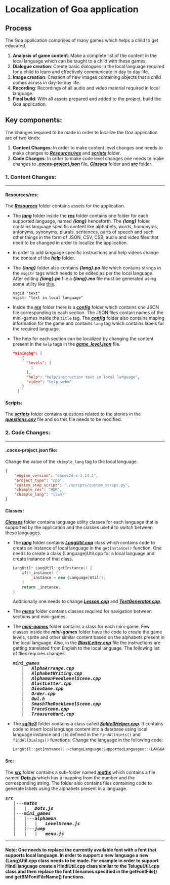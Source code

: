 # Localization of Goa application
## Process

The Goa application comprises of many games which helps a child to get educated.

1. **Analysis of game content**: Make a complete list of the content in the local language which can be taught to a child with these games.
2. **Dialogue creation**: Create basic dialogues in the local language required for a child to learn and effectively communicate in day to day life.
3. **Image creation**: Creation of new images containing objects that a child comes across in day-to-day life.
4. **Recording**: Recordings of all audio and video material required in local language.
5. **Final build**: With all assets prepared and added to the project, build the Goa application.


## Key components:
The changes required to be made in order to localize the Goa application are of two kinds:
1. **Content Changes**: In order to make content level changes one needs to make changes to ***[Resources/res](https://github.com/XPRIZE/GLEXP-Team-Chimple-goa/tree/master/goa/Resources/res)*** and ***[scripts](https://github.com/XPRIZE/GLEXP-Team-Chimple-goa/tree/master/goa/scripts)*** folder.
2. **Code Changes**: In order to make code level changes one needs to make changes to ***[.cocos-project.json](https://github.com/XPRIZE/GLEXP-Team-Chimple-goa/blob/master/goa/.cocos-project.json)*** file, ***[Classes](https://github.com/XPRIZE/GLEXP-Team-Chimple-goa/tree/master/goa/Classes)*** folder and ***[src](https://github.com/XPRIZE/GLEXP-Team-Chimple-goa/tree/master/goa/src)*** folder.

### 1. Content Changes:
___

#### Resources/res:
The ***[Resources](https://github.com/XPRIZE/GLEXP-Team-Chimple-goa/tree/master/goa/Resources)*** folder contains assets for the application.
* The ***[lang](https://github.com/XPRIZE/GLEXP-Team-Chimple-goa/tree/master/goa/Resources/res/lang)*** folder inside the ***[res](https://github.com/XPRIZE/GLEXP-Team-Chimple-goa/tree/master/goa/Resources/res)*** folder contains one folder for each supported language, named ***{lang}*** henceforth. The ***{lang}*** folder contains language specific content like alphabets, words, homonyms, antonyms, synonyms, plurals, sentences, parts of speech and such other things in the form of JSON, CSV, CSB, audio and video files that need to be changed in order to localize the application.
* In order to add language specific instructions and help videos change the content of the ***[help](https://github.com/XPRIZE/GLEXP-Team-Chimple-goa/tree/master/goa/Resources/res/lang/eng/help)*** folder.
* The ***{lang}*** folder also contains ***{lang}.po*** file which contains strings in the `msgstr` tags which needs to be edited as per the local language. After editing ***{lang}.po*** file a ***{lang}.mo*** file must be generated using some utility like [this](https://po2mo.net/).

  ```
  msgid "text"
  msgstr "text in local language"
  ```
* Inside the ***[res](https://github.com/XPRIZE/GLEXP-Team-Chimple-goa/tree/master/goa/Resources/res)*** folder there is a ***[config](https://github.com/XPRIZE/GLEXP-Team-Chimple-goa/tree/master/goa/Resources/res/config)*** folder which contains one JSON file corresponding to each section. The JSON files contain names of the mini-games inside the `title` tag. The ***[config](https://github.com/XPRIZE/GLEXP-Team-Chimple-goa/tree/master/goa/Resources/res/config)*** folder also contains maping information for the game and contains `lang` tag which contains labels for the required language.
* The help for each section can be localized by changing the content present in the `help` tags in the ***[game_level.json](https://github.com/XPRIZE/GLEXP-Team-Chimple-goa/blob/master/goa/Resources/res/config/game_levels.json)*** file.
  ```json
  "miningbg": [
      {
        "levels": [
          1
        ],
        "help": "help/instruction text in local language",
        "video": "help.webm"
      }
    ]
  ```

#### Scripts:
The ***[scripts](https://github.com/XPRIZE/GLEXP-Team-Chimple-goa/tree/master/goa/scripts)*** folder contains questions related to the stories in the ***[questions.csv](https://github.com/XPRIZE/GLEXP-Team-Chimple-goa/blob/master/goa/scripts/questions.csv)*** file and so this file needs to be modified.

### 2. Code Changes:
___
#### .cocos-project.json file:
 Change the value of the `chimple_lang` tag to the local language.
```json
{
    "engine_version": "cocos2d-x-3.14.1", 
    "project_type": "cpp",
    "custom_step_script": "./scripts/custom_script.py",
    "chimple_res": "HDR",
    "chimple_lang": "{lan}"
}
```
#### Classes:


***[Classes](https://github.com/XPRIZE/GLEXP-Team-Chimple-goa/tree/master/goa/Classes)*** folder contains language utility classes for each language that is supported by the application and the classes useful to switch between these languages. 
* The ***[lang](https://github.com/XPRIZE/GLEXP-Team-Chimple-goa/tree/master/goa/Classes/lang)*** folder contains ***[LangUtil.cpp](https://github.com/XPRIZE/GLEXP-Team-Chimple-goa/blob/master/goa/Classes/lang/LangUtil.cpp)*** class which contains code to create an instance of local language in the `getInstance()` function. One needs to create a class {Language}Util.cpp for a local language and create instance of that class.

  ```cpp
  LangUtil* LangUtil::getInstance() {
      if(!_instance) {
          _instance = new {Language}Util();  
      }
      return _instance;
  }
  ```
  Additionally one needs to change ***[Lesson.cpp](https://github.com/XPRIZE/GLEXP-Team-Chimple-goa/blob/master/goa/Classes/lang/Lesson.cpp)*** and ***[TextGenerator.cpp](https://github.com/XPRIZE/GLEXP-Team-Chimple-goa/blob/master/goa/Classes/lang/TextGenerator.cpp)***.
  
* The ***[menu](https://github.com/XPRIZE/GLEXP-Team-Chimple-goa/tree/master/goa/Classes/menu)*** folder contains classes required for navigation between sections and mini-games.
* The ***[mini-games](https://github.com/XPRIZE/GLEXP-Team-Chimple-goa/tree/master/goa/Classes/mini_games)*** folder contains a class for each mini-game. Few classes inside the ***mini-games*** folder have the code to create the game levels, sprite and other similar content based on the alphabets present in the local language. Also, in the ***[BlastLetter.cpp](https://github.com/XPRIZE/GLEXP-Team-Chimple-goa/blob/master/goa/Classes/mini_games/BlastLetter.cpp)*** file the instructions are getting translated from English to the local language. The following list of flies requires changes:

  <pre>
  <b><i>mini_games</i></b> 
     |   <b><i>AlphaArrange.cpp</i></b> 
     |   <b><i>AlphabetWriting.cpp</i></b>
     |   <b><i>AlphamonFeedLevelScene.cpp</i></b> 
     |   <b><i>BlastLetter.cpp</i></b> 
     |   <b><i>DinoGame.cpp</i></b>  
     |   <b><i>Order.cpp</i></b> 
     |   <b><i>Owl.h</i></b> 
     |   <b><i>SmashTheRockLevelScene.cpp</i></b>
     |   <b><i>TraceScene.cpp</i></b>
     |   <b><i>TreasureHunt.cpp</i></b>
</pre>
   
* The ***[sqlite3](https://github.com/XPRIZE/GLEXP-Team-Chimple-goa/tree/master/goa/Classes/sqlite3)*** folder contains a class called ***[Sqlite3Helper.cpp](https://github.com/XPRIZE/GLEXP-Team-Chimple-goa/blob/master/goa/Classes/sqlite3/Sqlite3Helper.cpp)***. It contains code to insert local language content into a database using local language instance and it is defined in the `findAllHints()` and `findAllDialogs()` functions. Change the language in the following code:
  ```cpp
  LangUtil::getInstance()->changeLanguage(SupportedLanguages::{LANGUAGE});
  ```


#### Src:
The ***[src](https://github.com/XPRIZE/GLEXP-Team-Chimple-goa/tree/master/goa/src)*** folder contains a sub-folder named ***[maths](https://github.com/XPRIZE/GLEXP-Team-Chimple-goa/tree/master/goa/src/maths)*** which contains a file named ***[Dots.js](https://github.com/XPRIZE/GLEXP-Team-Chimple-goa/blob/master/goa/src/maths/Dots.js)*** which has a mapping from the number and the corresponding string. The folder also contains files containing code to generate labels using the alphabets present in a language.
<pre>
<b><i>src</i></b>
   |---<b><i>maths</i></b>
   |   |   <b><i>Dots.js</i></b>
   |---<b><i>mini_games</i></b>
   |   |---<b><i>alphamon</i></b>
   |   |   |   <b><i>LevelScene.js</i></b>
   |   |---<b><i>jump</i></b>
   |   |   |   <b><i>menu.js</i></b>
</pre>

___
#### Note: One needs to replace the currently available font with a font that supports local language. In order to support a new language a new {Lang}Util.cpp class needs to be made. For example in order to support Hindi language create a HindiUtil.cpp class similar to the TeluguUtil.cpp class and then replace the font filenames specified in the getFontFile() and getBMFontFileName() functions. 
